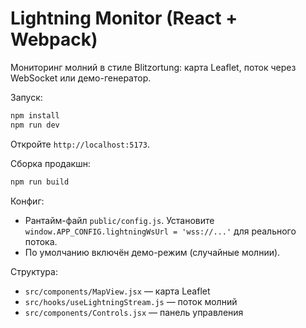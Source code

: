 # Lightning Monitor (React + Webpack)

Мониторинг молний в стиле Blitzortung: карта Leaflet, поток через WebSocket или демо-генератор.

Запуск:

```bash
npm install
npm run dev
```
Откройте `http://localhost:5173`.

Сборка продакшн:

```bash
npm run build
```

Конфиг:
- Рантайм-файл `public/config.js`. Установите `window.APP_CONFIG.lightningWsUrl = 'wss://...'` для реального потока.
- По умолчанию включён демо-режим (случайные молнии).

Структура:
- `src/components/MapView.jsx` — карта Leaflet
- `src/hooks/useLightningStream.js` — поток молний
- `src/components/Controls.jsx` — панель управления